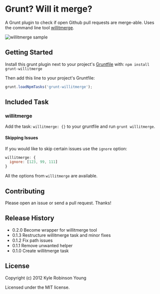 # Grunt? Will it merge?

A Grunt plugin to check if open Github pull requests are merge-able. Uses the
command line tool [willitmerge](http://github.com/shama/willitmerge).

![willitmerge sample](http://dontkry.com/img/willitmerge.png)

## Getting Started

Install this grunt plugin next to your project's [Gruntfile][getting_started]
with: `npm install grunt-willitmerge`

Then add this line to your project's Gruntfile:

```javascript
grunt.loadNpmTasks('grunt-willitmerge');
```

[grunt]: https://github.com/cowboy/grunt
[getting_started]: https://github.com/cowboy/grunt/blob/master/docs/getting_started.md

## Included Task

### willitmerge

Add the task: `willitmerge: {}` to your gruntfile and run
`grunt willitmerge`.

#### Skipping Issues

If you would like to skip certain issues use the `ignore` option:

```javascript
willitmerge: {
  ignore: [123, 99, 111]
}
```

All the options from `willitmerge` are available.

## Contributing

Please open an issue or send a pull request. Thanks!

## Release History

* 0.2.0 Become wrapper for willitmerge tool
* 0.1.3 Restructure willitmerge task and minor fixes
* 0.1.2 Fix path issues
* 0.1.1 Remove unwanted helper
* 0.1.0 Create willitmerge task

## License

Copyright (c) 2012 Kyle Robinson Young

Licensed under the MIT license.
